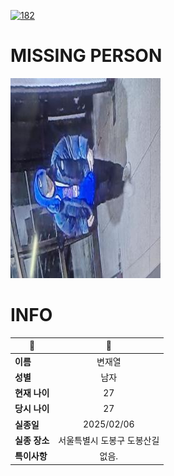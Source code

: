 [![182](https://img.shields.io/badge/%EC%8B%A4%EC%A2%85%EC%8B%A0%EA%B3%A0%EB%8A%94%20%EA%B5%AD%EB%B2%88%EC%97%86%EC%9D%B4-182-blue)](http://safe182.go.kr/index.do)

# MISSING PERSON

<img src="./missing_person.jpg">

# INFO

|🔑|💎|
|--|:--:|
|**이름**|변재열|
|**성별**|남자|
|**현재 나이**|27|
|**당시 나이**|27|
|**실종일**|2025/02/06|
|**실종 장소**|서울특별시 도봉구 도봉산길 |
|**특이사항**|없음.|
